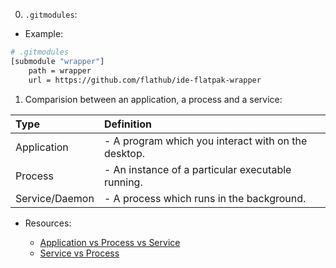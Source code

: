 0. `.gitmodules`:

- Example:

```bash
# .gitmodules
[submodule "wrapper"]
	path = wrapper
	url = https://github.com/flathub/ide-flatpak-wrapper
```

1. Comparision between an application, a process and a service:

| Type           | Definition                                          |
| :------------- | :-------------------------------------------------- |
| Application    | - A program which you interact with on the desktop. |
| Process        | - An instance of a particular executable running.   |
| Service/Daemon | - A process which runs in the background.           |

- Resources:

  - [Application vs Process vs Service][1]
  - [Service vs Process][2]

  [1]: https://superuser.com/questions/209654/whats-the-difference-between-an-application-a-process-and-a-service
  [2]: https://unix.stackexchange.com/questions/263979/service-vs-process
